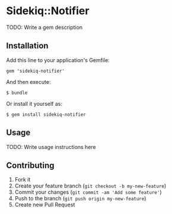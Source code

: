 # Sidekiq::Notifier

TODO: Write a gem description

## Installation

Add this line to your application's Gemfile:

    gem 'sidekiq-notifier'

And then execute:

    $ bundle

Or install it yourself as:

    $ gem install sidekiq-notifier

## Usage

TODO: Write usage instructions here

## Contributing

1. Fork it
2. Create your feature branch (`git checkout -b my-new-feature`)
3. Commit your changes (`git commit -am 'Add some feature'`)
4. Push to the branch (`git push origin my-new-feature`)
5. Create new Pull Request
